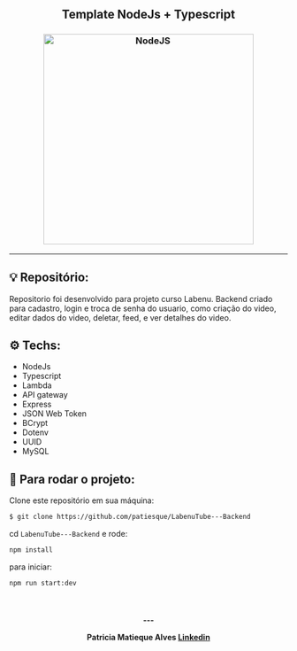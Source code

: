 <h2 align="center">
   Template NodeJs + Typescript
</h2>

<h3 align="center">
  <img alt="NodeJS"
    src="https://www.opus-software.com.br/wp-content/uploads/2018/09/nodejs.jpg" width="380px"/>
</h3>
<hr/>

## 💡 Repositório:

Repositorio foi desenvolvido para projeto curso Labenu.
Backend criado para cadastro, login e troca de senha do usuario, como criação do video, editar dados do video, deletar, feed, e ver detalhes do video.

## ⚙️ Techs:
- NodeJs 
- Typescript 
- Lambda
- API gateway
- Express 
- JSON Web Token
- BCrypt
- Dotenv
- UUID
- MySQL

## 🏁 Para rodar o projeto:

Clone este repositório em sua máquina:

```bash
$ git clone https://github.com/patiesque/LabenuTube---Backend
```

cd `LabenuTube---Backend` e rode:

```bash
npm install
```

para iniciar:

```bash
npm run start:dev
```

<br/>

<h4 align="center">
  ---

Patricia Matieque Alves
[Linkedin](https://www.linkedin.com/in/patricia-matiesque/)
</h4>

<br/>